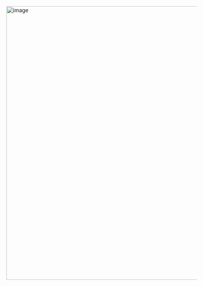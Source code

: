 

<img width="685" height="724" alt="image" src="https://github.com/user-attachments/assets/a32479fe-200f-407e-850d-ee433677c24e" />
